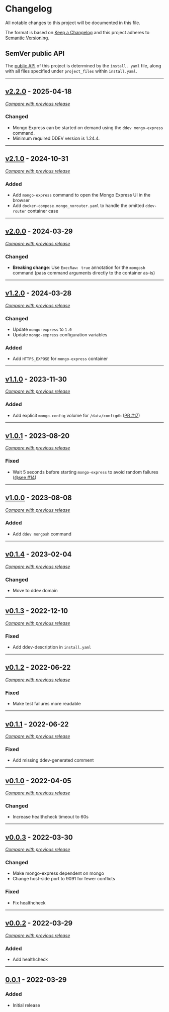 # Changelog
All notable changes to this project will be documented in this file.

The format is based on [Keep a Changelog](https://keepachangelog.com/en/)
and this project adheres to [Semantic Versioning](https://semver.org/spec/v2.0.0.html).


## SemVer public API

The [public API](https://semver.org/spec/v2.0.0.html#spec-item-1) of this project is determined by the `install.
yaml` file, along with all files specified under `project_files` within `install.yaml`.

---

## [v2.2.0](https://github.com/ddev/ddev-mongo/releases/tag/v2.2.0) - 2025-04-18
[_Compare with previous release_](https://github.com/ddev/ddev-mongo/compare/v2.1.0...v2.2.0)

### Changed

- Mongo Express can be started on demand using the `ddev mongo-express` command.
- Minimum required DDEV version is 1.24.4.

---

## [v2.1.0](https://github.com/ddev/ddev-mongo/releases/tag/v2.1.0) - 2024-10-31
[_Compare with previous release_](https://github.com/ddev/ddev-mongo/compare/v2.0.0...v2.1.0)

### Added

- Add `mongo-express` command to open the Mongo Express UI in the browser
- Add `docker-compose.mongo_norouter.yaml` to handle the omitted `ddev-router` container case


---

## [v2.0.0](https://github.com/ddev/ddev-mongo/releases/tag/v2.0.0) - 2024-03-29
[_Compare with previous release_](https://github.com/ddev/ddev-mongo/compare/v1.2.0...v2.0.0)

### Changed

- **Breaking change**: Use `ExecRaw: true` annotation for the `mongosh` command (pass command arguments directly to the container as-is)


---

## [v1.2.0](https://github.com/ddev/ddev-mongo/releases/tag/v1.2.0) - 2024-03-28
[_Compare with previous release_](https://github.com/ddev/ddev-mongo/compare/v1.1.0...v1.2.0)

### Changed

- Update `mongo-express` to `1.0`
- Update `mongo-express` configuration variables

### Added

- Add `HTTPS_EXPOSE` for `mongo-express` container

---

## [v1.1.0](https://github.com/ddev/ddev-mongo/releases/tag/v1.1.0) - 2023-11-30
[_Compare with previous release_](https://github.com/ddev/ddev-mongo/compare/v1.0.1...v1.1.0)

### Added

- Add explicit `mongo-config` volume for `/data/configdb` ([PR #17](https://github.com/ddev/ddev-mongo/pull/17))

---


## [v1.0.1](https://github.com/ddev/ddev-mongo/releases/tag/v1.0.1) - 2023-08-20
[_Compare with previous release_](https://github.com/ddev/ddev-mongo/compare/v1.0.0...v1.0.1)

### Fixed

- Wait 5 seconds before starting `mongo-express` to avoid random failures ([@see #14](https://github.com/ddev/ddev-mongo/issues/14))

---


## [v1.0.0](https://github.com/ddev/ddev-mongo/releases/tag/v1.0.0) - 2023-08-08
[_Compare with previous release_](https://github.com/ddev/ddev-mongo/compare/v0.1.4...v1.0.0)

### Added

- Add `ddev mongosh` command

---


## [v0.1.4](https://github.com/ddev/ddev-mongo/releases/tag/v0.1.4) - 2023-02-04
[_Compare with previous release_](https://github.com/ddev/ddev-mongo/compare/v0.1.3...v0.1.4)

### Changed

- Move to ddev domain

---

## [v0.1.3](https://github.com/ddev/ddev-mongo/releases/tag/v0.1.3) - 2022-12-10
[_Compare with previous release_](https://github.com/ddev/ddev-mongo/compare/v0.1.2...v0.1.3)

### Fixed

- Add ddev-description in `install.yaml`

---

## [v0.1.2](https://github.com/ddev/ddev-mongo/releases/tag/v0.1.2) - 2022-06-22
[_Compare with previous release_](https://github.com/ddev/ddev-mongo/compare/v0.1.1...v0.1.2)

### Fixed

- Make test failures more readable

---


## [v0.1.1](https://github.com/ddev/ddev-mongo/releases/tag/v0.1.1) - 2022-06-22
[_Compare with previous release_](https://github.com/ddev/ddev-mongo/compare/v0.1.0...v0.1.1)

### Fixed

- Add missing ddev-generated comment

---


## [v0.1.0](https://github.com/ddev/ddev-mongo/releases/tag/v0.1.0) - 2022-04-05
[_Compare with previous release_](https://github.com/ddev/ddev-mongo/compare/v0.0.3...v0.1.0)

### Changed

- Increase healthcheck timeout to 60s

---


## [v0.0.3](https://github.com/ddev/ddev-mongo/releases/tag/v0.0.3) - 2022-03-30
[_Compare with previous release_](https://github.com/ddev/ddev-mongo/compare/v0.0.2...v0.0.3)

### Changed

- Make mongo-express dependent on mongo
- Change host-side port to 9091 for fewer conflicts

### Fixed

- Fix healthcheck

---

## [v0.0.2](https://github.com/ddev/ddev-mongo/releases/tag/v0.0.2) - 2022-03-29
[_Compare with previous release_](https://github.com/ddev/ddev-mongo/compare/v0.0.1...v0.0.2)

### Added

- Add healthcheck

---

## [0.0.1](https://github.com/ddev/ddev-mongo/releases/tag/v0.0.1) - 2022-03-29

### Added
- Initial release
